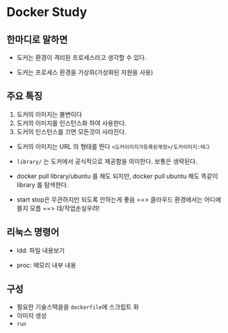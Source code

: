 # Docker Study

## 한마디로 말하면

* 도커는 환경이 격리된 프로세스라고 생각할 수 있다.

* 도커는 프로세스 환경을 가상화(가상화된 자원을 사용)

## 주요 특징

1. 도커의 이미지는 불변이다
2. 도커의 이미지를 인스턴스화 하여 사용한다.
3. 도커의 인스턴스를 끄면 모든것이 사라진다.

* 도커의 이미지는 URL 의 형태를 띈다
  `<도커이미지가등록된계정>/도커이미지:태그`

* `library/` 는 도커에서 공식적으로 제공함을 의미한다. 보통은 생략된다.

* docker pull library/ubuntu 를 해도 되지만, docker pull ubuntu 해도 똑같이 library 를 탐색한다.

* start stop은 무관하지만 되도록 안하는게 좋음 ==> 클라우드 환경에서는 어디에 뜰지 모름 ==> 데/작업손실우려!

## 리눅스 명령어

* ldd: 파일 내용보기

* proc: 메모리 내부 내용



## 구성

* 필요한 기술스택을을 `dockerfile`에 스크립트 화
* 이미지 생성
* `run`